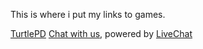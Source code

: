 <!doctype html>
<html lang="en">
  <head>
    <meta charset="utf-8">
    <title>Hace00700Games</title>
  </head>
  <body>
<p>
  This is where i put my links to games.
    </p><a href="https://hace00700alt.pencilcode.net/home/TurtlePolice">TurtlePD</a>
 <!-- Start of LiveChat (www.livechat.com) code -->
<script>
    window.__lc = window.__lc || {};
    window.__lc.license = 14279670;
    ;(function(n,t,c){function i(n){return e._h?e._h.apply(null,n):e._q.push(n)}var e={_q:[],_h:null,_v:"2.0",on:function(){i(["on",c.call(arguments)])},once:function(){i(["once",c.call(arguments)])},off:function(){i(["off",c.call(arguments)])},get:function(){if(!e._h)throw new Error("[LiveChatWidget] You can't use getters before load.");return i(["get",c.call(arguments)])},call:function(){i(["call",c.call(arguments)])},init:function(){var n=t.createElement("script");n.async=!0,n.type="text/javascript",n.src="https://cdn.livechatinc.com/tracking.js",t.head.appendChild(n)}};!n.__lc.asyncInit&&e.init(),n.LiveChatWidget=n.LiveChatWidget||e}(window,document,[].slice))
</script>
<noscript><a href="https://www.livechat.com/chat-with/14279670/" rel="nofollow">Chat with us</a>, powered by <a href="https://www.livechat.com/?welcome" rel="noopener nofollow" target="_blank">LiveChat</a></noscript>
<!-- End of LiveChat code -->   
  </body>
</html>
